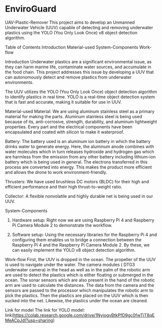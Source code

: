 # EnviroGuard
UAV-Plastic-Remover
This project aims to develop an Unmanned Underwater Vehicle (UUV) capable of detecting and removing underwater plastics using the YOLO (You Only Look Once) v8 object detection algorithm.

Table of Contents
Introduction
Material-used
System-Components
Work-flow

Introduction
Underwater plastics are a significant environmental issue, as they can harm marine life, contaminate water sources, and accumulate in the food chain. This project addresses this issue by developing a UUV that can autonomously detect and remove plastics from underwater environments.

The UUV utilizes the YOLO (You Only Look Once) object detection algorithm to identify plastics in real time. YOLO is a real-time object detection system that is fast and accurate, making it suitable for use in UUV.

Material-used
Material: We are using aluminum stainless steel as a primary material for making the parts. Aluminum stainless steel is being used because of its, anti-corrosive, strength, durability, and aluminum lightweight properties. Every part and the electrical components have been encapsulated and coated with silicon to make it waterproof.

Battery: The battery used is an aluminum ion battery in which the battery drinks water to generate energy. Here, the aluminum anode combines with water molecules which in turn releases hydroxide and hydrogen gas which are harmless from the emission from any other battery including lithium-ion battery which is being used in general. The electrons transferred in this process are converted into energy. This makes the product more efficient and allows the drone to work environment-friendly.

Thrusters: We have used brushless DC motors (BLDC) for their high and efficient performance and their high thrust-to-weight ratio.

Collector: A flexible nonvolatile and highly durable net is being used in our UUV.

System-Components
1. Hardware setup:
Right now we are using Raspberry Pi 4 and Raspberry Pi Camera Module 2 to demonstrate the workflow.

2. Software setup:
Using the necessary libraries for the Raspberry Pi 4 and configuring them enables us to bridge a connection between the Raspberry Pi 4 and the Raspberry Pi Camera Module 2. By these, we can easily implement the YOLO v8 object detection algorithm.

Work-flow
First, the UUV is dropped in the ocean. The propeller of the UUV is used to navigate under the water. The camera modules ( DTG3 underwater camera) in the head as well as in the palm of the robotic arm are used to detect the plastics which is either floating or submerged in the ocean. The sonar sensors which are also present in the hand of the robotic arm are used to calculate the distances. The data from the camera and the sensors are passed to the processor which manipulates the robotic arm to pick the plastics. Then the plastics are placed on the UUV which is then sucked into the net. Likewise, the plastics under the ocean are cleaned.

Link for model
The link for YOLO model: link(https://colab.research.google.com/drive/1NyjogvBtkPfD9gc0fwTjT8qEMeACpJdI?usp=sharing)
